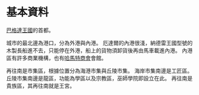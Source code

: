 <!-- TITLE: 厄達爾 -->
<!-- SUBTITLE: 巴格達王國的首都 -->

# 基本資料
[巴格達王國](/組織/巴格達王國)的首都。

城市的最北邊為港口，分為外港與內港。
厄達爾的內港很淺，納德雷王國型號的木製長船進不去，只能停在外港，船上的貨物須卸貨後再由馬車載進內港。
內港區有許多商業機構，也有[哈馬特商會](/組織/哈馬特商會)會館。

再往南是市集區，根據位置分為海港市集與丘陵市集。
海岸市集南邊是工匠區。
丘陵市集南邊是龍區，功能為學區以及宗教區，巫師學院即設立在此。
再往南是貴族區，其再往南就是王宮。